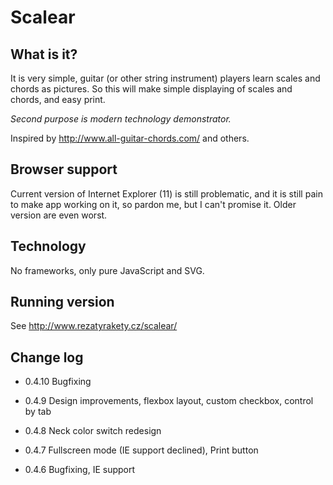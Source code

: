 Scalear
=======

## What is it?
It is very simple, guitar (or other string instrument) players learn scales and chords as pictures. So this will make simple displaying of scales and chords, and easy print.

*Second purpose is modern technology demonstrator.*

Inspired by http://www.all-guitar-chords.com/ and others.

## Browser support
Current version of Internet Explorer (11) is still problematic, and it is still pain to make app working on it, so pardon me, but I can't promise it.
Older version are even worst.

## Technology
No frameworks, only pure JavaScript and SVG.

## Running version

See http://www.rezatyrakety.cz/scalear/

## Change log
* 0.4.10
Bugfixing

* 0.4.9
Design improvements, flexbox layout, custom checkbox, control by tab

* 0.4.8
Neck color switch redesign

* 0.4.7 
Fullscreen mode (IE support declined), Print button

* 0.4.6
Bugfixing, IE support


